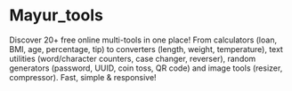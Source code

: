 # Mayur_tools
Discover 20+ free online multi-tools in one place! From calculators (loan, BMI, age, percentage, tip) to converters (length, weight, temperature), text utilities (word/character counters, case changer, reverser), random generators (password, UUID, coin toss, QR code) and image tools (resizer, compressor). Fast, simple &amp; responsive!
